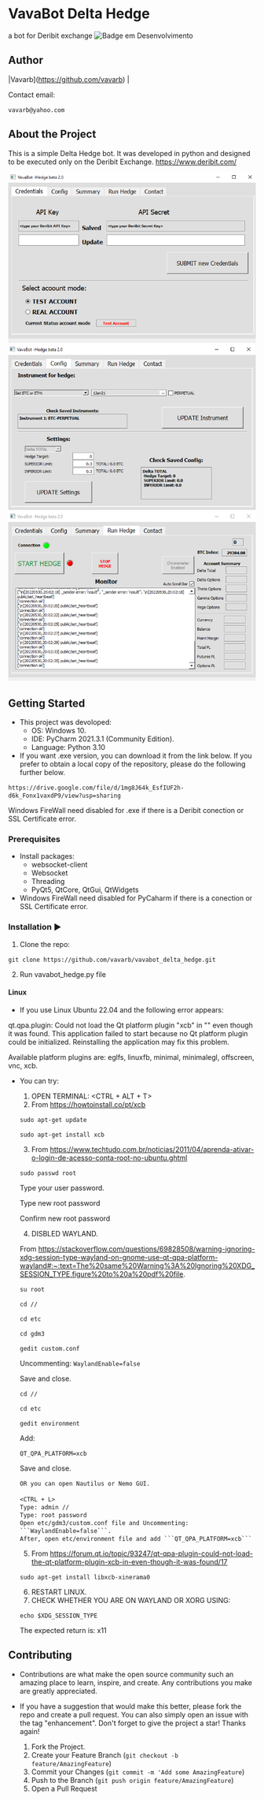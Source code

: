 # VavaBot Delta Hedge
a bot for Deribit exchange 
![Badge em Desenvolvimento](http://img.shields.io/static/v1?label=STATUS&message=EM%20DESENVOLVIMENTO&color=GREEN&style=for-the-badge)

## Author
|Vavarb</sub>](https://github.com/vavarb) | 

Contact email:
```
vavarb@yahoo.com
```

## About the Project
This is a simple Delta Hedge bot. It was developed in python and designed to be executed only on the Deribit Exchange.
  https://www.deribit.com/

<img src = 'https://github.com/vavarb/vavabot_delta_hedge/blob/5de2234503e0426252f465d3018df1ad164e3954/img/img1.PNG'>
<img src = 'https://github.com/vavarb/vavabot_delta_hedge/blob/5de2234503e0426252f465d3018df1ad164e3954/img/img2.PNG'>
<img src = 'https://github.com/vavarb/vavabot_delta_hedge/blob/5de2234503e0426252f465d3018df1ad164e3954/img/img3.PNG'>

## Getting Started
- This project was devoloped:
  - OS: Windows 10.
  - IDE: PyCharm 2021.3.1 (Community Edition).
  - Language: Python 3.10
- If you want .exe version, you can download it from the link below. If you prefer to obtain a local copy of the 
repository, please do the following further below.
```
https://drive.google.com/file/d/1mg8J64k_EsfIUF2h-d6k_Fonx1vaxdP9/view?usp=sharing
```
Windows FireWall need disabled for .exe if there is a Deribit conection or SSL Certificate error.

### Prerequisites
- Install packages:
   - websocket-client
   - Websocket
   - Threading
   - PyQt5, QtCore, QtGui, QtWidgets
- Windows FireWall need disabled for PyCaharm if there is a conection or SSL Certificate error.

### Installation :arrow_forward:
  1. Clone the repo:
```
git clone https://github.com/vavarb/vavabot_delta_hedge.git
```
  2. Run vavabot_hedge.py file

#### Linux
- If you use Linux Ubuntu 22.04 and the following error appears:

qt.qpa.plugin: Could not load the Qt platform plugin "xcb" in "" even though it was found.
This application failed to start because no Qt platform plugin could be initialized. Reinstalling the application may fix this problem.

Available platform plugins are: eglfs, linuxfb, minimal, minimalegl, offscreen, vnc, xcb.

- You can try:
  1. OPEN TERMINAL: <CTRL + ALT + T>
  2. From https://howtoinstall.co/pt/xcb

  ```
  sudo apt-get update
  ```

  ```
  sudo apt-get install xcb
  ```

  3. From https://www.techtudo.com.br/noticias/2011/04/aprenda-ativar-o-login-de-acesso-conta-root-no-ubuntu.ghtml

  ```
  sudo passwd root
  ```

  Type your user password.

  Type new root password

  Confirm new root password

  4. DISBLED WAYLAND. 

  From https://stackoverflow.com/questions/69828508/warning-ignoring-xdg-session-type-wayland-on-gnome-use-qt-qpa-platform-wayland#:~:text=The%20same%20Warning%3A%20Ignoring%20XDG_SESSION_TYPE,figure%20to%20a%20pdf%20file.
  
  ```
  su root
  ```

  ```
  cd //
  ```

  ```
  cd etc
  ```

  ```
  cd gdm3
  ```

  ```
  gedit custom.conf
  ```

  Uncommenting: ```WaylandEnable=false```

  Save and close.

  ```
  cd //
  ```

  ```
  cd etc
  ```

  ```
  gedit environment
  ```

  Add: 
  ```
  QT_QPA_PLATFORM=xcb
  ```

  Save and close.

    ```
    OR you can open Nautilus or Nemo GUI. 

    <CTRL + L>  
    Type: admin //
    Type: root password         
    Open etc/gdm3/custom.conf file and Uncommenting: ```WaylandEnable=false```.
    After, open etc/environment file and add ```QT_QPA_PLATFORM=xcb```
  ```
  

  5. From https://forum.qt.io/topic/93247/qt-qpa-plugin-could-not-load-the-qt-platform-plugin-xcb-in-even-though-it-was-found/17

  ```
  sudo apt-get install libxcb-xinerama0
  ```

  6. RESTART LINUX.
  7. CHECK WHETHER YOU ARE ON WAYLAND OR XORG USING:
  ```
  echo $XDG_SESSION_TYPE
  ```
  The expected return is: x11

## Contributing
- Contributions are what make the open source community such an amazing place to learn, inspire, and create. Any contributions you make are greatly appreciated.

- If you have a suggestion that would make this better, please fork the repo and create a pull request. You can also simply open an issue with the tag "enhancement". Don't forget to give the project a star! Thanks again!

  1. Fork the Project.
  2. Create your Feature Branch (````git checkout -b feature/AmazingFeature````)
  3. Commit your Changes (````git commit -m 'Add some AmazingFeature````)
  4. Push to the Branch (````git push origin feature/AmazingFeature````)
  5. Open a Pull Request